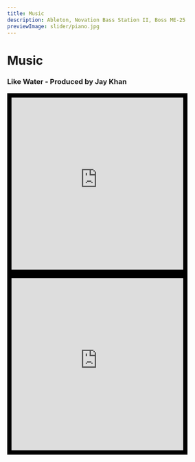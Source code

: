 ```yaml
---
title: Music 
description: Ableton, Novation Bass Station II, Boss ME-25
previewImage: slider/piano.jpg
---
```


# Music

### Like Water - Produced by Jay Khan

<div class="row">
<iframe width="400" height="400" scrolling="no" frameborder="no" allow="autoplay" style="border:10px solid black;"  src="https://w.soundcloud.com/player/?url=https%3A//api.soundcloud.com/tracks/933619177&color=%23ff5500&auto_play=false&hide_related=false&show_comments=true&show_user=true&show_reposts=false&show_teaser=true&visual=true"></iframe><div style="font-size: 10px; color: #cccccc;line-break: anywhere;word-break: normal;overflow: hidden;white-space: nowrap;text-overflow: ellipsis; font-family: Interstate,Lucida Grande,Lucida Sans Unicode,Lucida Sans,Garuda,Verdana,Tahoma,sans-serif;font-weight: 100;"></div>
  
<iframe width="400" height="400" scrolling="no" frameborder="no" allow="autoplay" style="border:10px solid black;" src="https://w.soundcloud.com/player/?url=https%3A//api.soundcloud.com/tracks/953674315%3Fsecret_token%3Ds-HSvchQyErc1&color=%23ff5500&auto_play=false&hide_related=false&show_comments=true&show_user=true&show_reposts=false&show_teaser=true&visual=true"></iframe><div style="font-size: 10px; color: #cccccc;line-break: anywhere;word-break: normal;overflow: hidden;white-space: nowrap;text-overflow: ellipsis; font-family: Interstate,Lucida Grande,Lucida Sans Unicode,Lucida Sans,Garuda,Verdana,Tahoma,sans-serif;font-weight: 100;"> </div>
</div>


